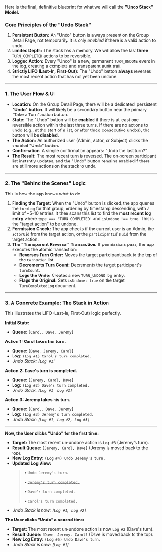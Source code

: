 

Here is the final, definitive blueprint for what we will call the **"Undo Stack" Model.**

### **Core Principles of the "Undo Stack"**

1.  **Persistent Button:** An "Undo" button is always present on the Group Detail Page, not temporarily. It is only *enabled* if there is a valid action to undo.
2.  **Limited Depth:** The stack has a memory. We will allow the last **three** `TURN_COMPLETED` actions to be reversible.
3.  **Logged Action:** Every "Undo" is a new, permanent `TURN_UNDONE` event in the log, creating a complete and transparent audit trail.
4.  **Strictly LIFO (Last-In, First-Out):** The "Undo" button **always** reverses the most recent action that has not yet been undone.

---

### **1. The User Flow & UI**

*   **Location:** On the Group Detail Page, there will be a dedicated, persistent **"Undo" button**. It will likely be a secondary button near the primary "Take a Turn" action button.
*   **State:** The "Undo" button will be **enabled** if there is at least one reversible action within the last three turns. If there are no actions to undo (e.g., at the start of a list, or after three consecutive undos), the button will be **disabled**.
*   **The Action:** An authorized user (Admin, Actor, or Subject) clicks the enabled "Undo" button.
*   **Confirmation:** A simple confirmation appears: "Undo the last turn?"
*   **The Result:** The most recent turn is reversed. The on-screen participant list instantly updates, and the "Undo" button remains enabled if there are still more actions on the stack to undo.

---

### **2. The "Behind the Scenes" Logic**

This is how the app knows what to do.

1.  **Finding the Target:** When the "Undo" button is clicked, the app queries the `turnLog` for that group, ordering by timestamp descending, with a limit of ~5-10 entries. It then scans this list to find the **most recent log entry** where `type === 'TURN_COMPLETED'` and `isUndone !== true`. This is the "target action" to be undone.
2.  **Permission Check:** The app checks if the current user is an Admin, the `actorUid` from the target action, or the `participantId`'s `uid` from the target action.
3.  **The "Transparent Reversal" Transaction:** If permissions pass, the app executes the atomic transaction:
    *   **Reverses Turn Order:** Moves the target participant back to the top of the `turnOrder` list.
    *   **Decrements Turn Count:** Decrements the target participant's `turnCount`.
    *   **Logs the Undo:** Creates a new `TURN_UNDONE` log entry.
    *   **Flags the Original:** Sets `isUndone: true` on the target `TurnCompletedLog` document.

---

### **3. A Concrete Example: The Stack in Action**

This illustrates the LIFO (Last-In, First-Out) logic perfectly.

**Initial State:**
*   **Queue:** `[Carol, Dave, Jeremy]`

**Action 1: Carol takes her turn.**
*   **Queue:** `[Dave, Jeremy, Carol]`
*   **Log:** `(Log #1) Carol's turn completed.`
*   *Undo Stack: `[Log #1]`*

**Action 2: Dave's turn is completed.**
*   **Queue:** `[Jeremy, Carol, Dave]`
*   **Log:** `(Log #2) Dave's turn completed.`
*   *Undo Stack: `[Log #1, Log #2]`*

**Action 3: Jeremy takes his turn.**
*   **Queue:** `[Carol, Dave, Jeremy]`
*   **Log:** `(Log #3) Jeremy's turn completed.`
*   *Undo Stack: `[Log #1, Log #2, Log #3]`*

---

**Now, the User clicks "Undo" for the first time:**

*   **Target:** The most recent un-undone action is `Log #3` (Jeremy's turn).
*   **Result Queue:** `[Jeremy, Carol, Dave]` (Jeremy is moved back to the top).
*   **New Log Entry:** `(Log #4) Undo Jeremy's turn.`
*   **Updated Log View:**
    > • `Undo Jeremy's turn.`
    >
    > • ~~`Jeremy's turn completed.`~~
    >
    > • `Dave's turn completed.`
    >
    > • `Carol's turn completed.`
*   *Undo Stack is now: `[Log #1, Log #2]`*

**The User clicks "Undo" a second time:**

*   **Target:** The most recent un-undone action is now `Log #2` (Dave's turn).
*   **Result Queue:** `[Dave, Jeremy, Carol]` (Dave is moved back to the top).
*   **New Log Entry:** `(Log #5) Undo Dave's turn.`
*   *Undo Stack is now: `[Log #1]`*

